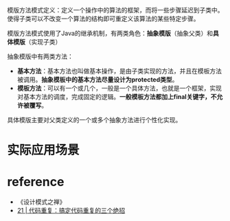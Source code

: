 模版方法模式定义：定义一个操作中的算法的框架，而将一些步骤延迟到子类中。使得子类可以不改变一个算法的结构即可重定义该算法的某些特定步骤。

模版方法模式使用了Java的继承机制，有两类角色：**抽象模版**（抽象父类）和**具体模版**（实现子类）

抽象模版中有两类方法：

- **基本方法**：基本方法也叫做基本操作，是由子类实现的方法，并且在模板方法被调用。**抽象模板中的基本方法尽量设计为protected类型**。
- **模板方法**：可以有一个或几个，一般是一个具体方法，也就是一个框架，实现对基本方法的调度，完成固定的逻辑。**一般模板方法都加上final关键字，不允许被覆写**。

具体模版主要对父类定义的一个或多个抽象方法进行个性化实现。

# 实际应用场景









# reference

- 《设计模式之禅》
- [21 | 代码重复：搞定代码重复的三个绝招](https://time.geekbang.org/column/article/228964)
